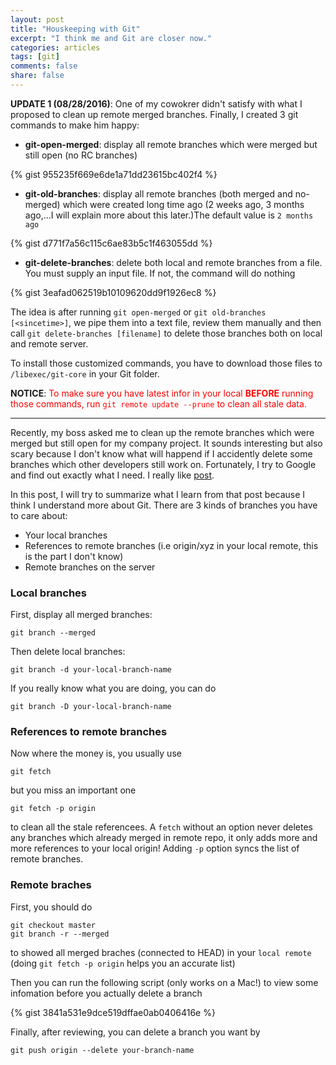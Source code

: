 ```yaml
---
layout: post
title: "Houskeeping with Git"
excerpt: "I think me and Git are closer now."
categories: articles
tags: [git]
comments: false
share: false
---
```


**UPDATE 1 (08/28/2016)**: One of my cowokrer didn't satisfy with what I proposed to clean up remote merged branches. Finally, I created 3 git commands to make him happy:

* **git-open-merged**: display all remote branches which were merged but still open (no RC branches)

{% gist 955235f669e6de1a71dd23615bc402f4 %}

* **git-old-branches**:  display all remote branches (both merged and no-merged) which were created long time ago (2 weeks ago, 3 months ago,...I will explain more about this later.)The default value is `2 months ago`

{% gist d771f7a56c115c6ae83b5c1f463055dd %}

* **git-delete-branches**: delete both local and remote branches from a file. You must supply an input file. If not, the command will do nothing

{% gist 3eafad062519b10109620dd9f1926ec8 %}


The idea is after running `git open-merged` or `git old-branches [<sincetime>]`, we pipe them into a text file, review them manually and then call `git delete-branches [filename]` to delete those branches both on local and remote server.

To install those customized commands, you have to download those files to `/libexec/git-core` in your Git folder.

**NOTICE**: 
<span style="color: red">To make sure you have latest infor in your local **BEFORE** running those commands, run `git remote update --prune` to clean all stale data.</span> 

----

Recently, my boss asked me to clean up the remote branches which were merged but still open for my company project. It sounds interesting but also scary because I don't know what will happend if I accidently delete some branches which other developers still work on. Fortunately, I try to Google and find out exactly what I need. I really like [post](http://railsware.com/blog/2014/08/11/git-housekeeping-tutorial-clean-up-outdated-branches-in-local-and-remote-repositories/).

In this post, I will try to summarize what I learn from that post because I think I understand more about Git. There are 3 kinds of branches you have to care about:

* Your local branches
* References to remote branches (i.e origin/xyz in your local remote, this is the part I don't know)
* Remote branches on the server

### Local branches
First, display all merged branches:

```
git branch --merged
```
Then delete local branches:

```
git branch -d your-local-branch-name
```

If you really know what you are doing, you can do

```
git branch -D your-local-branch-name
```

### References to remote branches

Now where the money is, you usually use
```
git fetch
```
but you miss an important one
```
git fetch -p origin
```
to clean all the stale referencees. A ```fetch``` without an option never deletes any branches which already merged in remote repo, it only adds more and more references to your local origin! Adding ```-p``` option syncs the list of remote branches.

### Remote braches

First, you should do
```
git checkout master
git branch -r --merged
```
to showed all merged braches (connected to HEAD) in your ```local remote``` (doing ```git fetch -p origin``` helps you an accurate list)

Then you can run the following script (only works on a Mac!) to view some infomation before you actually delete a branch

{% gist 3841a531e9dce519dffae0ab0406416e %}

Finally, after reviewing, you can delete a branch you want by

```
git push origin --delete your-branch-name
```

